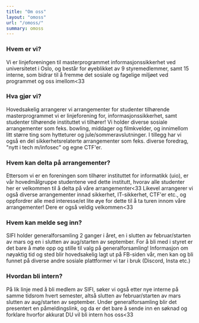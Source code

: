 ```yaml
---
title: "Om oss"
layout: "omoss"
url: "/omoss/"
summary: omoss
---
```


<!-- 
  test test
-->

### Hvem er vi?
Vi er linjeforeningen til masterprogrammet informasjonssikkerhet ved universitetet i Oslo, og består for øyeblikket av 9 styremedlemmer, samt 15 interne, som bidrar til å fremme det sosiale og fagelige miljøet ved programmet og oss imellom<33

### Hva gjør vi?
Hovedsakelig arrangerer vi arrangementer for studenter tilhørende masterprogrammet vi er linjeforening for, informasjonssikkerhet, samt studenter tilhørende instituttet vi tilhører! Vi holder diverse sosiale arrangementer som feks. bowling, middager og filmkvelder, og innimellom litt større ting som hytteturer og jule/sommeravslutninger. I tillegg har vi også en del sikkerhetsrelaterte arrangementer som feks. diverse foredrag, "nytt i tech m/infosec" og egne CTF'er.

### Hvem kan delta på arrangementer?
Ettersom vi er en foreningen som tilhører instituttet for informatikk (uio), er vår hovedmålgruppe studentene ved dette institutt, hvorav alle studenter her er velkommen til å delta på våre arrangementer<33 Likevel arrangerer vi også diverse arrangementer innad sikkerhet, IT-sikkerhet, CTF'er etc., og oppfordrer alle med interesse/et lite øye for dette til å ta turen innom våre arrangementer! Dere er også veldig velkommen<33

### Hvem kan melde seg inn?
SIFI holder generalforsamling 2 ganger i året, en i slutten av februar/starten av mars og en i slutten av aug/starten av september. For å bli med i styret er det bare å møte opp og stille til valg på generalforsamling! Informasjon om nøyaktig tid og sted blir hovedsakelig lagt ut på FB-siden vår, men kan og bli funnet på diverse andre sosiale plattformer vi tar i bruk (Discord, Insta etc.)

### Hvordan bli intern?
På lik linje med å bli medlem av SIFI, søker vi også etter nye interne på samme tidsrom hvert semester, altså slutten av februar/starten av mars slutten av aug/starten av september. Under generalforsamling blir det presentert en påmeldingslink, og da er det bare å sende inn en søknad og forklare hvorfor akkurat DU vil bli intern hos oss<33


